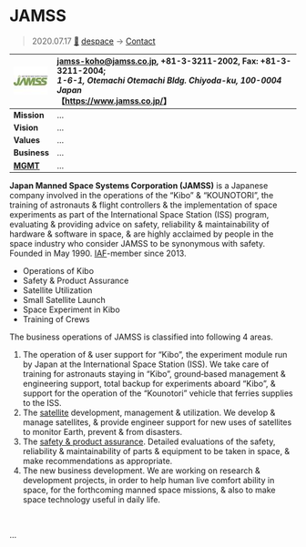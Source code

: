 # JAMSS
> 2020.07.17 [🚀](../../index/index.md) [despace](../index.md) → [Contact](../contact.md)

|[![](../f/con/j/jamss_logo1_thumb.jpg)](../f/con/j/jamss_logo1.png)|<jamss-koho@jamss.co.jp>, +81-3-3211-2002, Fax: +81-3-3211-2004;<br> *1-6-1, Otemachi Otemachi Bldg. Chiyoda-ku, 100-0004 Japan*<br> 【<https://www.jamss.co.jp/>】|
|:--|:--|
|**Mission**|…|
|**Vision**|…|
|**Values**|…|
|**Business**|…|
|**[MGMT](../mgmt.md)**|…|

**Japan Manned Space Systems Corporation (JAMSS)** is a Japanese company involved in the operations of the “Kibo” & “KOUNOTORI”, the training of astronauts & flight controllers & the implementation of space experiments as part of the International Space Station (ISS) program, evaluating & providing advice on safety, reliability & maintainability of hardware & software in space, & are highly acclaimed by people in the space industry who consider JAMSS to be synonymous with safety. Founded in May 1990. [IAF](iaf.md)-member since 2013.

   - Operations of Kibo
   - Safety & Product Assurance
   - Satellite Utilization
   - Small Satellite Launch
   - Space Experiment in Kibo
   - Training of Crews

The business operations of JAMSS is classified into following 4 areas.

   1. The operation of & user support for “Kibo”, the experiment module run by Japan at the International Space Station (ISS). We take care of training for astronauts staying in “Kibo”, ground‑based management & engineering support, total backup for experiments aboard “Kibo”, & support for the operation of the “Kounotori” vehicle that ferries supplies to the ISS.
   1. The [satellite](../sc.md) development, management & utilization. We develop & manage satellites, & provide engineer support for new uses of satellites to monitor Earth, prevent & from disasters.
   1. The [safety & product assurance](qm.md). Detailed evaluations of the safety, reliability & maintainability of parts & equipment to be taken in space, & make recommendations as appropriate.
   1. The new business development. We are working on research & development projects, in order to help human live comfort ability in space, for the forthcoming manned space missions, & also to make space technology useful in daily life.

<p style="page-break-after:always"> </p>

…
